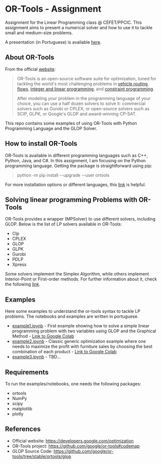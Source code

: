 # OR-Tools - Assignment

Assignment for the Linear Programming class @ CEFET/PPCIC. This assignment aims to present a numerical solver and how to use it to tackle small and medium-size problems. 

A presentation (in Portuguese) is available [here](https://docs.google.com/presentation/d/13VRn9BIcb1DGj4Ge2SD6hRfQt3R6Onlu/edit?usp=sharing&ouid=102080984866782397561&rtpof=true&sd=true).

## About OR-Tools

From the official [website](https://developers.google.com/optimization): 

> OR-Tools is an open-source software suite for optimization, tuned for tackling the world's most challenging problems in [vehicle routing](https://developers.google.com/optimization/routing), [flows](https://developers.google.com/optimization/flow), [integer and linear programming](https://developers.google.com/optimization/lp), and [constraint programming](https://developers.google.com/optimization/cp).
>
> After modeling your problem in the programming language of your choice, you can use a half dozen solvers to solve it: commercial solvers such as Gurobi or CPLEX, or open-source solvers such as SCIP, GLPK, or Google's GLOP and award-winning CP-SAT.

This repo contains some examples of using OR-Tools with Python Programming Language and the GLOP Solver.

## How to install OR-Tools

OR-Tools is available in different programming languages such as C++, Python, Java, and C#. In this assignment, I am focusing on the Python programming language. Getting the package is straightforward using pip:

> python -m pip install --upgrade --user ortools

For more installation options or different languages, this [link](https://developers.google.com/optimization/install) is helpful. 

## Solving linear programming Problems with OR-Tools

OR-Tools provides a wrapper (MPSolver) to use different solvers, including GLOP. Below is the list of LP solvers available in OR-Tools:

* Clp 
* CPLEX
* GLOP
* GLPK
* Gurobi
* PDLP
* Xpress

Some solvers implement the Simplex Algorithm, while others implement Interior-Point or First-order methods. For further information about it, check the following [link](https://developers.google.com/optimization/lp/lp_advanced).

## Examples

Here some examples to understand the or-tools syntax to tackle LP problems. The notebooks and examples are written in portuguese. 

* [example1.ipynb](https://github.com/michelmf/or-tools/blob/main/examples/example1.ipynb) - First example showing how to solve a simple linear programming problem with two variables using GLOP and the Graphical Method - [Link to Google Colab](https://colab.research.google.com/github/michelmf/or-tools/blob/main/examples/example1.ipynb)
* [example2.ipynb](https://github.com/michelmf/or-tools/blob/main/examples/example2.ipynb) - Classic generic optimization example where one needs to maximize the profit with furniture sales by choosing the best combination of each product - [Link to Google Colab](https://colab.research.google.com/github/michelmf/or-tools/blob/main/examples/example2.ipynb)
* [example3.ipynb](https://github.com/michelmf/or-tools/blob/main/examples/example3.ipynb) - TBD...

## Requirements

To run the examples/notebooks, one needs the following packages:

* ortools
* NumPy
* scipy
* matplotlib
* plotly

## References

* Official website: https://developers.google.com/optimization
* OR-Tools project: https://github.com/google/or-tools#codemap
* GLOP Source Code: https://github.com/google/or-tools/tree/stable/ortools/glop
